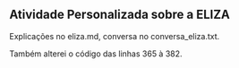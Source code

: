 ## Atividade Personalizada sobre a ELIZA

Explicações no eliza.md, conversa no conversa_eliza.txt.

Também alterei o código das linhas 365 à 382.

